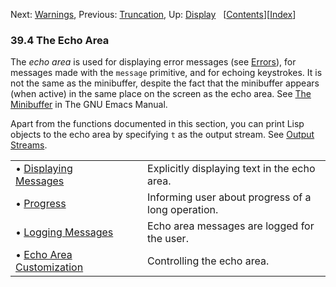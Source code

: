 

Next: [Warnings](Warnings.html), Previous: [Truncation](Truncation.html), Up: [Display](Display.html)   \[[Contents](index.html#SEC_Contents "Table of contents")]\[[Index](Index.html "Index")]

### 39.4 The Echo Area

The *echo area* is used for displaying error messages (see [Errors](Errors.html)), for messages made with the `message` primitive, and for echoing keystrokes. It is not the same as the minibuffer, despite the fact that the minibuffer appears (when active) in the same place on the screen as the echo area. See [The Minibuffer](https://www.gnu.org/software/emacs/manual/html_node/emacs/Minibuffer.html#Minibuffer) in The GNU Emacs Manual.

Apart from the functions documented in this section, you can print Lisp objects to the echo area by specifying `t` as the output stream. See [Output Streams](Output-Streams.html).

|                                                           |    |                                                    |
| :-------------------------------------------------------- | -- | :------------------------------------------------- |
| • [Displaying Messages](Displaying-Messages.html)         |    | Explicitly displaying text in the echo area.       |
| • [Progress](Progress.html)                               |    | Informing user about progress of a long operation. |
| • [Logging Messages](Logging-Messages.html)               |    | Echo area messages are logged for the user.        |
| • [Echo Area Customization](Echo-Area-Customization.html) |    | Controlling the echo area.                         |
